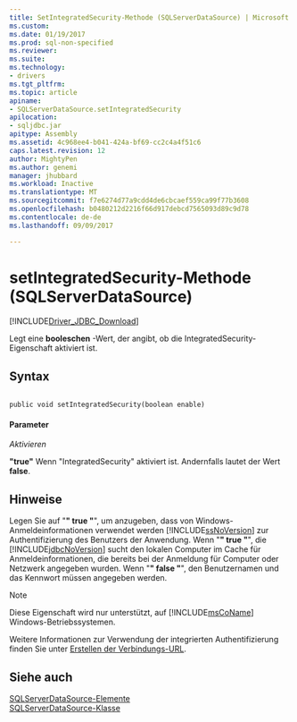 ```yaml
---
title: SetIntegratedSecurity-Methode (SQLServerDataSource) | Microsoft Docs
ms.custom: 
ms.date: 01/19/2017
ms.prod: sql-non-specified
ms.reviewer: 
ms.suite: 
ms.technology:
- drivers
ms.tgt_pltfrm: 
ms.topic: article
apiname:
- SQLServerDataSource.setIntegratedSecurity
apilocation:
- sqljdbc.jar
apitype: Assembly
ms.assetid: 4c968ee4-b041-424a-bf69-cc2c4a4f51c6
caps.latest.revision: 12
author: MightyPen
ms.author: genemi
manager: jhubbard
ms.workload: Inactive
ms.translationtype: MT
ms.sourcegitcommit: f7e6274d77a9cdd4de6cbcaef559ca99f77b3608
ms.openlocfilehash: b0480212d2216f66d917debcd7565093d89c9d78
ms.contentlocale: de-de
ms.lasthandoff: 09/09/2017

---
```

# <a name="setintegratedsecurity-method-sqlserverdatasource"></a>setIntegratedSecurity-Methode (SQLServerDataSource)
[!INCLUDE[Driver_JDBC_Download](../../../includes/driver_jdbc_download.md)]

  Legt eine **booleschen** -Wert, der angibt, ob die IntegratedSecurity-Eigenschaft aktiviert ist.  
  
## <a name="syntax"></a>Syntax  
  
```  
  
public void setIntegratedSecurity(boolean enable)  
```  
  
#### <a name="parameters"></a>Parameter  
 *Aktivieren*  
  
 **"true"** Wenn "IntegratedSecurity" aktiviert ist. Andernfalls lautet der Wert **false**.  
  
## <a name="remarks"></a>Hinweise  
 Legen Sie auf "**" true "**", um anzugeben, dass von Windows-Anmeldeinformationen verwendet werden [!INCLUDE[ssNoVersion](../../../includes/ssnoversion_md.md)] zur Authentifizierung des Benutzers der Anwendung. Wenn "**" true "**", die [!INCLUDE[jdbcNoVersion](../../../includes/jdbcnoversion_md.md)] sucht den lokalen Computer im Cache für Anmeldeinformationen, die bereits bei der Anmeldung für Computer oder Netzwerk angegeben wurden. Wenn "**" false "**", den Benutzernamen und das Kennwort müssen angegeben werden.  
  
> [!NOTE]  
>  Diese Eigenschaft wird nur unterstützt, auf [!INCLUDE[msCoName](../../../includes/msconame_md.md)] Windows-Betriebssystemen.  
  
 Weitere Informationen zur Verwendung der integrierten Authentifizierung finden Sie unter [Erstellen der Verbindungs-URL](../../../connect/jdbc/building-the-connection-url.md).  
  
## <a name="see-also"></a>Siehe auch  
 [SQLServerDataSource-Elemente](../../../connect/jdbc/reference/sqlserverdatasource-members.md)   
 [SQLServerDataSource-Klasse](../../../connect/jdbc/reference/sqlserverdatasource-class.md)  
  
  

